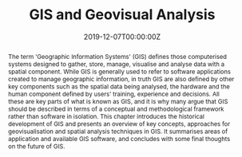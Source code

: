 ---
abstract: The term 'Geographic Information Systems' (GIS) defines those computerised systems designed to gather, store, manage, visualise and analyse data with a spatial component. While GIS is generally used to refer to software applications created to manage geographic information, in truth GIS are also defined by other key components such as the spatial data being analysed, the hardware and the human component defined by users' training, experience and decisions. All these are key parts of what is known as GIS, and it is why many argue that GIS should be described in terms of a conceptual and methodological framework rather than software in isolation. This chapter introduces the historical development of GIS and presents an overview of key concepts, approaches for geovisualisation and spatial analysis techniques in GIS. It summarises areas of application and available GIS software, and concludes with some final thoughts on the future of GIS.
authors:
- David Buil-Gil
- Samuel Langton
date: "2019-12-07T00:00:00Z"
doi: ""
featured: false
image:
  caption: ''
  focal_point: ""
  preview_only: true
projects:
- internal-project
publication: "SAGE Research Methods Foundations"
publication_short: ""
publication_types:
- "6"
publishDate: "2019-23-01T00:00:00Z"
summary: Forthcoming book chapter introducing GIS and geovisual analysis for research.
tags:
- GIS
- mapping
- visualisation
title: GIS and Geovisual Analysis
url_preprint: https://www.research.manchester.ac.uk/portal/en/publications/gis-and-geovisual-analysis(6f08f8f5-fb0c-4280-8c82-c8f1b7e02d76).html
url_pdf: http://methods.sagepub.com/foundations/gis-and-geovisual-analysis
---